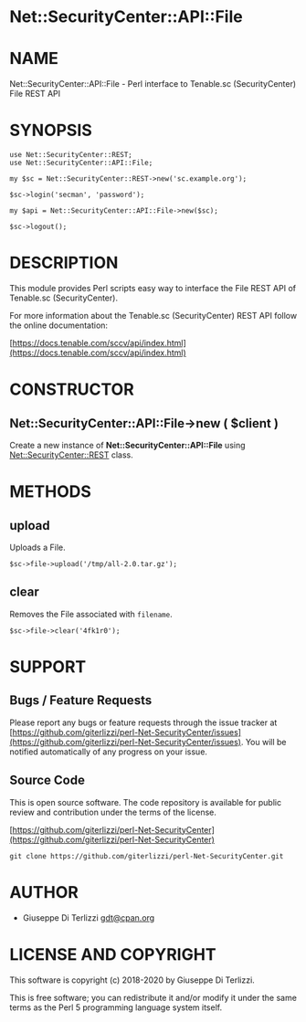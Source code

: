 # Net::SecurityCenter::API::File
# NAME

Net::SecurityCenter::API::File - Perl interface to Tenable.sc (SecurityCenter) File REST API

# SYNOPSIS

    use Net::SecurityCenter::REST;
    use Net::SecurityCenter::API::File;

    my $sc = Net::SecurityCenter::REST->new('sc.example.org');

    $sc->login('secman', 'password');

    my $api = Net::SecurityCenter::API::File->new($sc);

    $sc->logout();

# DESCRIPTION

This module provides Perl scripts easy way to interface the File REST API of Tenable.sc
(SecurityCenter).

For more information about the Tenable.sc (SecurityCenter) REST API follow the online documentation:

[https://docs.tenable.com/sccv/api/index.html](https://docs.tenable.com/sccv/api/index.html)

# CONSTRUCTOR

## Net::SecurityCenter::API::File->new ( $client )

Create a new instance of **Net::SecurityCenter::API::File** using [Net::SecurityCenter::REST](https://metacpan.org/pod/Net%3A%3ASecurityCenter%3A%3AREST) class.

# METHODS

## upload

Uploads a File.

    $sc->file->upload('/tmp/all-2.0.tar.gz');

## clear

Removes the File associated with `filename`.

    $sc->file->clear('4fk1r0');

# SUPPORT

## Bugs / Feature Requests

Please report any bugs or feature requests through the issue tracker
at [https://github.com/giterlizzi/perl-Net-SecurityCenter/issues](https://github.com/giterlizzi/perl-Net-SecurityCenter/issues).
You will be notified automatically of any progress on your issue.

## Source Code

This is open source software.  The code repository is available for
public review and contribution under the terms of the license.

[https://github.com/giterlizzi/perl-Net-SecurityCenter](https://github.com/giterlizzi/perl-Net-SecurityCenter)

    git clone https://github.com/giterlizzi/perl-Net-SecurityCenter.git

# AUTHOR

- Giuseppe Di Terlizzi <gdt@cpan.org>

# LICENSE AND COPYRIGHT

This software is copyright (c) 2018-2020 by Giuseppe Di Terlizzi.

This is free software; you can redistribute it and/or modify it under
the same terms as the Perl 5 programming language system itself.
